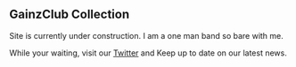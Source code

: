 ## GainzClub Collection

Site is currently under construction. I am a one man band so bare with me.

While your waiting, visit our [Twitter](https://twitter.com/GainzClubNFT) and Keep up to date on our latest news.



